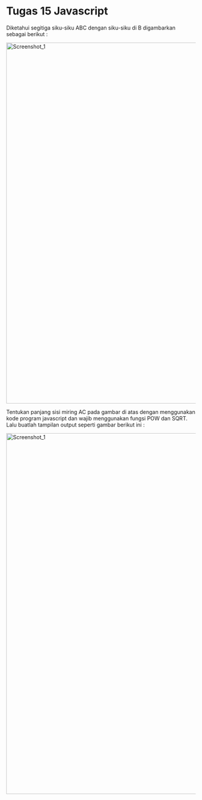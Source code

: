# Tugas 15 Javascript

Diketahui segitiga siku-siku ABC dengan siku-siku di B digambarkan sebagai berikut :

<img width="960" alt="Screenshot_1" src="https://lh5.googleusercontent.com/dXddBefCLxcUJoYKaS9jW4j6J0095Zd-Bbl5enJrqpghQ4mXKJ9iZtgFo_YPCQtGL7Cm8Ty_vM-9czNbMwC5gWsESvrbc0-2UyVsOIXVcLBuy6XZjZAZi6lBOVpif4pvH9plsyEaqNHESC4"></img>

Tentukan panjang sisi miring AC pada gambar di atas dengan menggunakan kode program javascript dan wajib menggunakan fungsi POW dan SQRT. Lalu buatlah tampilan output seperti gambar berikut ini :

<img width="960" alt="Screenshot_1" src="https://lh5.googleusercontent.com/IAKmxZsylJ9WndICMYp8YDby0C7QfJvUyc1Q9Nyzi25KgA9Q8bGHpdrWKC0_KQUKVJBbWh-nxwXY-2ee6ec6-eg9BtevDxmROnCd67e3scvyC7M--xQgU4dt137W227ydCozu2Ab0IWp9WI"></img>
